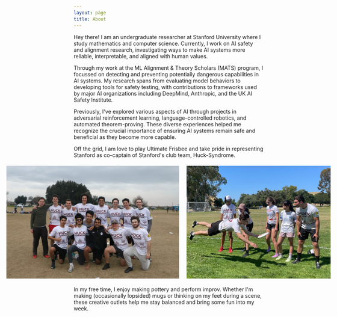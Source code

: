 ```yaml
---
layout: page
title: About
---
```


Hey there! I am an undergraduate researcher at Stanford University where I study mathematics and computer science. Currently, I work on AI safety and alignment research, investigating ways to make AI systems more reliable, interpretable, and aligned with human values.

Through my work at the ML Alignment & Theory Scholars (MATS) program, I focussed on detecting and preventing potentially dangerous capabilities in AI systems. My research spans from evaluating model behaviors to developing tools for safety testing, with contributions to frameworks used by major AI organizations including DeepMind, Anthropic, and the UK AI Safety Institute.

Previously, I've explored various aspects of AI through projects in adversarial reinforcement learning, language-controlled robotics, and automated theorem-proving. These diverse experiences helped me recognize the crucial importance of ensuring AI systems remain safe and beneficial as they become more capable.

Off the grid, I am love to play Ultimate Frisbee and take pride in representing Stanford as co-captain of Stanford's club team, Huck-Syndrome.

<div style="display: flex; justify-content: center; align-items: center; gap: 20px; margin: 20px 0;">
    <img src="assets/about/IMG_3240.JPG" alt="Ultimate Frisbee action shot 1" style="height: 300px; object-fit: cover;">
    <img src="assets/about/IMG_7301.jpg" alt="Ultimate Frisbee action shot 2" style="height: 300px; object-fit: cover;">
</div>

In my free time, I enjoy making pottery and perform improv. Whether I'm making (occasionally lopsided) mugs or thinking on my feet during a scene, these creative outlets help me stay balanced and bring some fun into my week.

<!-- <p class="message">
  Hey there! This page is included as an example. Feel free to customize it for your own use upon downloading. Carry on!
</p> -->

<!-- In the novel, *The Strange Case of Dr. Jeykll and Mr. Hyde*, Mr. Poole is Dr. Jekyll's virtuous and loyal butler. Similarly, Poole is an upstanding and effective butler that helps you build Jekyll themes. It's made by [@mdo](https://twitter.com/mdo).

There are currently two themes built on Poole:

* [Hyde](http://hyde.getpoole.com)
* [Lanyon](http://lanyon.getpoole.com)

Learn more and contribute on [GitHub](https://github.com/poole).

## Setup

Some fun facts about the setup of this project include:

* Built for [Jekyll](https://jekyllrb.com)
* Developed on GitHub and hosted for free on [GitHub Pages](https://pages.github.com)
* Coded with [Atom](https://atom.io)

Have questions or suggestions? Feel free to [open an issue on GitHub](https://github.com/poole/issues/new) or [ask me on Twitter](https://twitter.com/mdo).

Thanks for reading! -->
